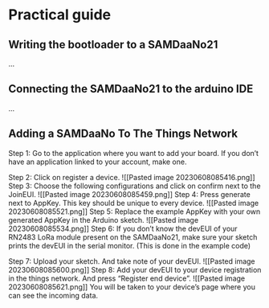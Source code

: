 # Practical guide

## Writing the bootloader to a SAMDaaNo21
...
## Connecting the SAMDaaNo21 to the arduino IDE
...

## Adding a SAMDaaNo To The Things Network
Step 1: Go to the application where you want to add your board. If you don’t have an application linked to your account, make one.

Step 2: Click on register a device. 
![[Pasted image 20230608085416.png]]
Step 3: Choose the following configurations and click on confirm next to the JoinEUI.
![[Pasted image 20230608085459.png]]
Step 4: Press generate next to AppKey. This key should be unique to every device.
![[Pasted image 20230608085521.png]]
Step 5: Replace the example AppKey with your own generated AppKey in the Arduino sketch.
![[Pasted image 20230608085534.png]]
Step 6: If you don’t know the devEUI of your RN2483 LoRa module present on the SAMDaaNo21, make sure your sketch prints the devEUI in the serial monitor. (This is done in the example code)

Step 7: Upload your sketch. And take note of your devEUI.
![[Pasted image 20230608085600.png]]
Step 8: Add your devEUI to your device registration in the things network. And press “Register end device”.
![[Pasted image 20230608085621.png]]
You will be taken to your device’s page where you can see the incoming data.